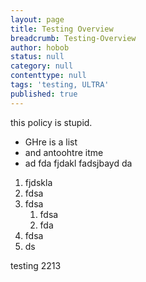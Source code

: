 ```yaml
---
layout: page
title: Testing Overview
breadcrumb: Testing-Overview
author: hobob
status: null
category: null
contenttype: null
tags: 'testing, ULTRA'
published: true
---
```


this policy is stupid.


- GHre is a list
- and antoohtre itme
- ad fda fjdakl fadsjbayd da

1. fjdskla
2. fdsa
3. fdsa
	1. fdsa
	1. fda
1. fdsa
1. ds

testing 2213
